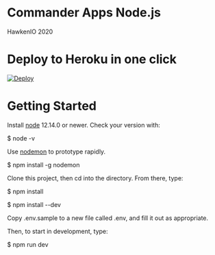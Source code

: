 # Commander Apps Node.js

HawkenIO 2020

# Deploy to Heroku in one click

[![Deploy](https://www.herokucdn.com/deploy/button.svg)](https://heroku.com/deploy)

# Getting Started

Install [node](https://nodejs.org/en/download/) 12.14.0 or newer. Check your version with:

$ node -v

Use [nodemon](https://github.com/remy/nodemon) to prototype rapidly.

$ npm install -g nodemon

Clone this project, then cd into the directory. From there, type:

$ npm install

$ npm install --dev

Copy .env.sample to a new file called .env, and fill it out as appropriate.

Then, to start in development, type:

$ npm run dev
